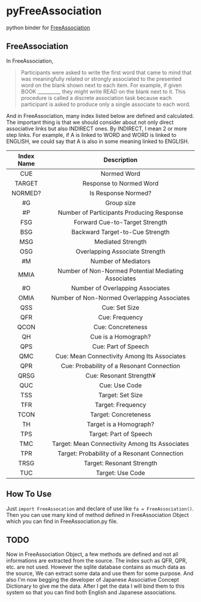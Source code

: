 # pyFreeAssociation

python binder for [FreeAssociation](http://w3.usf.edu/FreeAssociation/)

## FreeAssociation
In FreeAssociation,
>Participants were asked to write the first word that came to mind that was meaningfully related or strongly associated to the presented word on the blank shown next to each item. For example, if given BOOK _________, they might write READ on the blank next to it. This procedure is called a discrete association task because each participant is asked to produce only a single associate to each word.

And in FreeAssociation, many index listed below are defined and calculated. The important thing is that we should consider about not only direct associative links but also INDIRECT ones. By INDIRECT, I mean 2 or more step links. For example, if A is linked to WORD and WORD is linked to ENGLISH, we could say that A is also in some meaning linked to ENGLISH.

|Index Name|Description|
|:--:|:--:|
|CUE|Normed Word|
|TARGET|Response to Normed Word|
|NORMED?|Is Response Normed?|
|#G|Group size|
|#P|Number of Participants Producing Response|
|FSG|Forward Cue-to-Target Strength|
|BSG|Backward Target-to-Cue Strength|
|MSG|Mediated Strength|
|OSG|Overlapping Associate Strength|
|#M|Number of Mediators|
|MMIA|Number of Non-Normed Potential Mediating Associates|
|#O|Number of Overlapping Associates|
|OMIA|Number of Non-Normed Overlapping Associates|
|QSS|Cue: Set Size|
|QFR|Cue: Frequency|
|QCON|Cue: Concreteness|
|QH|Cue is a Homograph?|
|QPS|Cue: Part of Speech|
|QMC|Cue: Mean Connectivity Among Its Associates|
|QPR|Cue: Probability of a Resonant Connection|
|QRSG|Cue: Resonant Strength¥
|QUC|Cue: Use Code|
|TSS|Target: Set Size|
|TFR|Target: Frequency|
|TCON|Target: Concreteness|
|TH|Target is a Homograph?|
|TPS|Target: Part of Speech|
|TMC|Target: Mean Connectivity Among Its Associates|
|TPR|Target: Probability of a Resonant Connection|
|TRSG|Target: Resonant Strength|
|TUC|Target: Use Code|

## How To Use
Just `import FreeAssocation` and declare of use like `fa = FreeAssociation()`. Then you can use many kind of method defined in FreeAssociation Object which you can find in FreeAssociation.py file.

## TODO
Now in FreeAssociation Object, a few methods are defined and not all informations are extracted from the source. The index such as QFR, QPR, etc. are not used. However the sqlite database contains as much data as the source, We can extract some data and use them for some purpose. And also I'm now begging the developer of Japanese Associative Concept Dictionary to give me the data. After I get the data I will bind them to this system so that you can find both English and Japanese associations.
